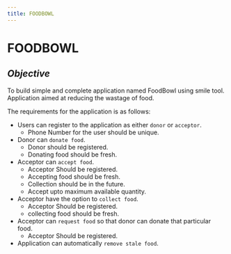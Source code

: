 ```yaml
---
title: FOODBOWL
---
```



#   **FOODBOWL**

## *Objective*
To build simple and complete application named FoodBowl using smile tool. Application aimed at reducing the wastage of food. 

The requirements for the application is as follows:


* Users can register to the application as either `donor` or `acceptor`.
  * Phone Number for the user should be unique.
* Donor can `donate food`.
  * Donor should be registered.
  * Donating food should be fresh.  
* Acceptor can `accept food`.
  * Acceptor Should be registered.
  * Accepting food should be fresh.
  * Collection should be in the future.
  * Accept upto maximum available quantity.
* Acceptor have the option to `collect food`.
  * Acceptor Should be registered.
  * collecting food should be fresh.
* Acceptor can `request food` so that donor can donate that particular food.
  * Acceptor Should be registered.
* Application can automatically `remove stale food`.   

